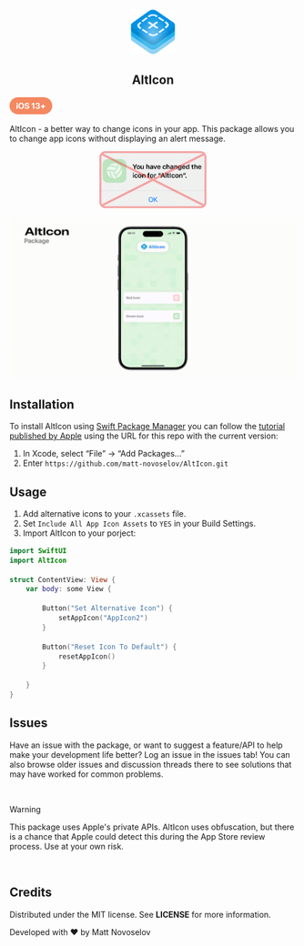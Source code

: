 <p align="center">
  <img src="Media/AltIcon-logo.png" alt="Logo" width="80" height="80">
  <h2 align="center">
    AltIcon
  </h2>
</p>

<img src="https://github.com/matt-novoselov/matt-novoselov/blob/2a6f77acad3a364d658f76d2de51a195292eab5c/Files/SVGs/Badges/Platforms/ios13.svg" alt="iOS 13+" style="height: 30px">

AltIcon - a better way to change icons in your app. This package allows you to change app icons without displaying an alert message.

<p align="center">
  <img src="Media/alert.png" alt="Alert" height="100">
</p>

<img src="Media/showcase.gif" alt="GIF">

<br>

## Installation
To install AltIcon using [Swift Package Manager](https://github.com/apple/swift-package-manager) you can follow the [tutorial published by Apple](https://developer.apple.com/documentation/xcode/adding_package_dependencies_to_your_app) using the URL for this repo with the current version:

1. In Xcode, select “File” → “Add Packages...”
1. Enter `https://github.com/matt-novoselov/AltIcon.git`

## Usage
1. Add alternative icons to your `.xcassets` file.
2. Set `Include All App Icon Assets` to `YES` in your Build Settings.
3. Import AltIcon to your porject:
   
```swift
import SwiftUI
import AltIcon

struct ContentView: View {
    var body: some View {
        
        Button("Set Alternative Icon") {
            setAppIcon("AppIcon2")
        }
        
        Button("Reset Icon To Default") {
            resetAppIcon()
        }
        
    }
}
```

## Issues
Have an issue with the package, or want to suggest a feature/API to help make your development life better? Log an issue in the issues tab! You can also browse older issues and discussion threads there to see solutions that may have worked for common problems.

<br>

> [!WARNING]  
> This package uses Apple's private APIs. AltIcon uses obfuscation, but there is a chance that Apple could detect this during the App Store review process. Use at your own risk.

<br>

## Credits
Distributed under the MIT license. See **LICENSE** for more information.

Developed with ❤️ by Matt Novoselov
